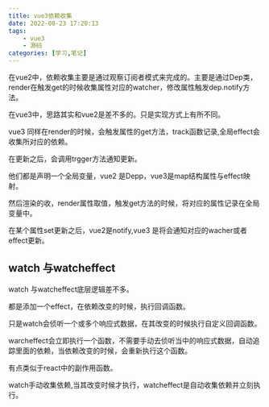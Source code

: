 ```yaml
---
title: vue3依赖收集
date: 2022-08-23 17:20:13
tags:
    - vue3
    - 源码
categories: [学习,笔记]
---
```


在vue2中，依赖收集主要是通过观察订阅者模式来完成的。主要是通过Dep类，render在触发get的时候收集属性对应的watcher，修改属性触发dep.notify方法。

<!-- more -->

在vue3中，思路其实和vue2是差不多的。只是实现方式上有所不同。

vue3 同样在render的时候，会触发属性的get方法，track函数记录,全局effect会收集所对应的依赖。

在更新之后，会调用trgger方法通知更新。


他们都是声明一个全局变量，vue2 是Depp，vue3是map结构属性与effect映射。

然后渲染的收，render属性取值，触发get方法的时候，将对应的属性记录在全局变量中。

在某个属性set更新之后，vue2是notify,vue3 是将会通知对应的wacher或者effect更新。

## watch 与watcheffect

watch 与watcheffect底层逻辑差不多。

都是添加一个effect，在依赖改变的时候，执行回调函数。

只是watch会侦听一个或多个响应式数据，在其改变的时候执行自定义回调函数。

warcheffect会立即执行一个函数，不需要手动去侦听当中的响应式数据，自动追踪里面的依赖，当依赖改变的时候，会重新执行这个函数。

有点类似于react中的副作用函数。

watch手动收集依赖,当其改变时候才执行，watcheffect是自动收集依赖并立刻执行。
